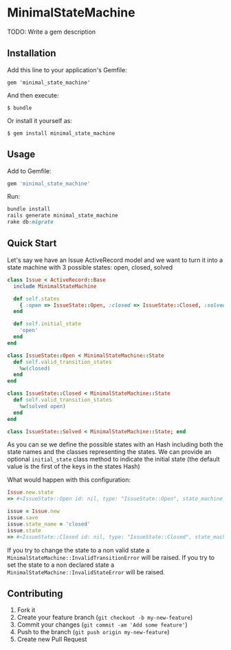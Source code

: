 # MinimalStateMachine

TODO: Write a gem description

## Installation

Add this line to your application's Gemfile:

    gem 'minimal_state_machine'

And then execute:

    $ bundle

Or install it yourself as:

    $ gem install minimal_state_machine

## Usage

Add to Gemfile:

```ruby
gem 'minimal_state_machine'
```

Run:

```ruby
bundle install
rails generate minimal_state_machine
rake db:migrate
```

## Quick Start

Let's say we have an Issue ActiveRecord model and we want to turn it into a state machine with 3 possible states: open, closed, solved

```ruby
class Issue < ActiveRecord::Base
  include MinimalStateMachine

  def self.states
    { :open => IssueState::Open, :closed => IssueState::Closed, :solved => IssueState::Solved }
  end

  def self.initial_state
    'open'
  end
end

class IssueState::Open < MinimalStateMachine::State
  def self.valid_transition_states
    %w(closed)
  end
end

class IssueState::Closed < MinimalStateMachine::State
  def self.valid_transition_states
    %w(solved open)
  end
end

class IssueState::Solved < MinimalStateMachine::State; end
```

As you can se we define the possible states with an Hash including both the state names and the classes representing the states.
We can provide an optional `initial_state` class method to indicate the initial state (the default value is the first of the keys in the states Hash)

What would happen with this configuration:

```ruby
Issue.new.state
=> #<IssueState::Open id: nil, type: "IssueState::Open", state_machine_id: nil, state_machine_type: "Issue", created_at: nil, updated_at: nil> 

issue = Issue.new
issue.save
issue.state_name = 'closed'
issue.state
=> #<IssueState::Closed id: nil, type: "IssueState::Closed", state_machine_id: nil, state_machine_type: "Issue", reated_at: "2013-01-03 19:13:31", updated_at: "2013-01-03 19:13:31"> 
```

If you try to change the state to a non valid state a `MinimalStateMachine::InvalidTransitionError` will be raised.
If you try to set the state to a non declared state a `MinimalStateMachine::InvalidStateError` will be raised.

## Contributing

1. Fork it
2. Create your feature branch (`git checkout -b my-new-feature`)
3. Commit your changes (`git commit -am 'Add some feature'`)
4. Push to the branch (`git push origin my-new-feature`)
5. Create new Pull Request
